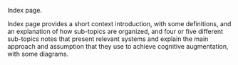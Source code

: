 Index page.


Index page provides a short  context introduction, with some definitions, and an explanation of how sub-topics are organized, and four or five different sub-topics notes that present relevant systems and explain the main approach and assumption that they use to achieve cognitive augmentation, with some diagrams.